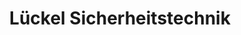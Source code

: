 ---
title: "Lückel Sicherheitstechnik"
url: /wuppertal/lueckel-sicherheitstechnik/
shop: Eisenwaren
---